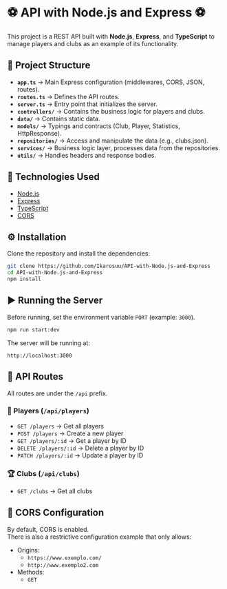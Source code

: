 # ⚽ API with Node.js and Express ⚽

This project is a REST API built with **Node.js**, **Express**, and **TypeScript** to manage players and clubs as an example of its functionality.  

## 📂 Project Structure

- **`app.ts`** → Main Express configuration (middlewares, CORS, JSON, routes).  
- **`routes.ts`** → Defines the API routes.  
- **`server.ts`** → Entry point that initializes the server.  
- **`controllers/`** → Contains the business logic for players and clubs.  
- **`data/`** → Contains static data.  
- **`models/`** → Typings and contracts (Club, Player, Statistics, HttpResponse).  
- **`repositories/`** → Access and manipulate the data (e.g., clubs.json).  
- **`services/`** → Business logic layer, processes data from the repositories.  
- **`utils/`** → Handles headers and response bodies.  

## 🚀 Technologies Used

- [Node.js](https://nodejs.org/)  
- [Express](https://expressjs.com/)  
- [TypeScript](https://www.typescriptlang.org/)  
- [CORS](https://www.npmjs.com/package/cors)  

## ⚙️ Installation

Clone the repository and install the dependencies:

```bash
git clone https://github.com/Ikarosuu/API-with-Node.js-and-Express
cd API-with-Node.js-and-Express
npm install
```

## ▶️ Running the Server

Before running, set the environment variable `PORT` (example: `3000`).  

```bash
npm run start:dev
```

The server will be running at:  

```
http://localhost:3000
```

## 📌 API Routes

All routes are under the `/api` prefix.  

### 👤 Players (`/api/players`)

- `GET /players` → Get all players  
- `POST /players` → Create a new player  
- `GET /players/:id` → Get a player by ID  
- `DELETE /players/:id` → Delete a player by ID  
- `PATCH /players/:id` → Update a player by ID  

### 🏆 Clubs (`/api/clubs`)

- `GET /clubs` → Get all clubs  

## 🔧 CORS Configuration

By default, CORS is enabled.  
There is also a restrictive configuration example that only allows:  

- Origins:  
  - `https://www.exemplo.com/`  
  - `http://www.exemplo2.com`  
- Methods:  
  - `GET`  